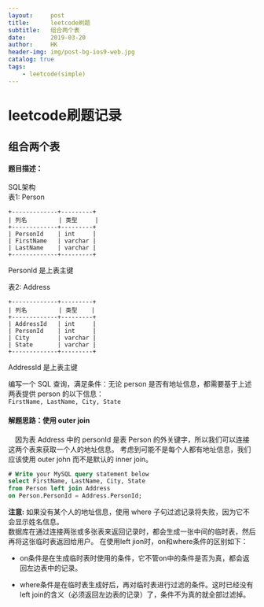 ```yaml
---
layout:     post
title:      leetcode刷题
subtitle:   组合两个表
date:       2019-03-20
author:     HK
header-img: img/post-bg-ios9-web.jpg
catalog: true
tags:
    - leetcode(simple)
---
```

# leetcode刷题记录
## 组合两个表

#### 题目描述：
SQL架构<br>
表1: Person

    +-------------+---------+
    | 列名         | 类型     |
    +-------------+---------+
    | PersonId    | int     |
    | FirstName   | varchar |
    | LastName    | varchar |
    +-------------+---------+
PersonId 是上表主键


表2: Address

    +-------------+---------+
    | 列名         | 类型    |
    +-------------+---------+
    | AddressId   | int     |
    | PersonId    | int     |
    | City        | varchar |
    | State       | varchar |
    +-------------+---------+
AddressId 是上表主键
 
编写一个 SQL 查询，满足条件：无论 person 是否有地址信息，都需要基于上述两表提供 person 的以下信息：<br>
`FirstName, LastName, City, State`

#### 解题思路：使用 outer join
　因为表 Address 中的 personId 是表 Person 的外关键字，所以我们可以连接这两个表来获取一个人的地址信息。
考虑到可能不是每个人都有地址信息，我们应该使用 outer john 而不是默认的 inner join。
```sql
# Write your MySQL query statement below
select FirstName, LastName, City, State
from Person left join Address
on Person.PersonId = Address.PersonId;
```

**注意:** 如果没有某个人的地址信息，使用 where 子句过滤记录将失败，因为它不会显示姓名信息。<br>
数据库在通过连接两张或多张表来返回记录时，都会生成一张中间的临时表，然后再将这张临时表返回给用户。 在使用left jion时，on和where条件的区别如下：

* on条件是在生成临时表时使用的条件，它不管on中的条件是否为真，都会返回左边表中的记录。

* where条件是在临时表生成好后，再对临时表进行过滤的条件。这时已经没有left join的含义（必须返回左边表的记录）了，条件不为真的就全部过滤掉。
